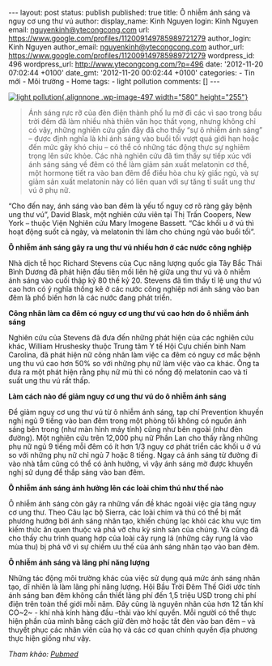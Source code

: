 --- layout: post status: publish published: true title: Ô nhiễm ánh sáng
và nguy cơ ung thư vú author: display\_name: Kinh Nguyen login: Kinh
Nguyen email: nguyenkinh@ytecongcong.com url:
https://www.google.com/profiles/112009149785989721279 author\_login:
Kinh Nguyen author\_email: nguyenkinh@ytecongcong.com author\_url:
https://www.google.com/profiles/112009149785989721279 wordpress\_id: 496
wordpress\_url: http://www.ytecongcong.com/?p=496 date: '2012-11-20
07:02:44 +0100' date\_gmt: '2012-11-20 00:02:44 +0100' categories: - Tin
mới - Môi trường - Home tags: - light pollution comments: \[\] ---

[![](http://www.ytecongcong.com/wp-content/uploads/2012/11/light-pollution-300x187.jpg "light pollution"){.alignnone
.wp-image-497 width="580"
height="255"}](http://www.ytecongcong.com/2012/11/o-nhiem-anh-sang-va-nguy-co-ung-thu-vu/light-pollution/)

> Ánh sáng rực rỡ của đèn điện thành phố lu mờ đi các vì sao trong bầu
> trời đêm đã làm nhiều nhà thiên văn học thất vọng, nhưng không chỉ có
> vậy, những nghiên cứu gần đây đã cho thấy “sự ô nhiễm ánh sáng” – được
> định nghĩa là khi ánh sáng vào buổi tối vượt quá giới hạn hoặc đến mức
> gây khó chịu – có thể có những tác động thực sự nghiêm trọng lên sức
> khỏe. Các nhà nghiên cứu đã tìm thấy sự tiếp xúc với ánh sáng sáng về
> đêm có thể làm giảm sản xuất melatonin cơ thể, một hormone tiết ra vào
> ban đêm để điều hòa chu kỳ giấc ngủ, và sự giảm sản xuất melatonin này
> có liên quan với sự tăng tỉ suất ung thư vú ở phụ nữ.

“Cho đến nay, ánh sáng vào ban đêm là yếu tố nguy cơ rõ ràng gây bệnh
ung thư vú”, David Blask, một nghiên cứu viên tại Thị Trấn Coopers, New
York – thuộc Viện Nghiên cứu Mary Imogene Bassett. “Các khối u ở vú thì
hoạt động suốt cả ngày, và melatonin thì làm cho chúng ngủ vào buổi
tối”.

**Ô nhiễm ánh sáng gây ra ung thư vú nhiều hơn ở các nước công nghiệp**

Nhà dịch tễ học Richard Stevens của Cục năng lượng quốc gia Tây Bắc Thái
Bình Dương đã phát hiện đầu tiên mối liên hệ giữa ung thư vú và ô nhiễm
ánh sáng vào cuối thập kỷ 80 thế kỷ 20. Stevens đã tìm thấy tỉ lệ ung
thư vú cao hơn có ý nghĩa thống kê ở các nước công nghiệp nơi ánh sáng
vào ban đêm là phổ biến hơn là các nước đang phát triển.

**Công nhân làm ca đêm có nguy cơ ung thư vú cao hơn do ô nhiễm ánh
sáng**

Nghiên cứu của Stevens đã đưa đến những phát hiện của các nghiên cứu
khác, William Hrushesky thuộc Trung tâm Y tế Hội Cựu chiến binh Nam
Carolina, đã phát hiện nữ công nhân làm việc ca đêm có nguy cơ mắc bệnh
ung thu vú cao hơn 50% so với những phụ nữ làm việc vào ca khác. Ông ta
đưa ra một phát hiện rằng phụ nữ mù thì có nồng độ melatonin cao và tỉ
suất ung thu vú rất thấp.

**Làm cách nào để giảm nguy cơ ung thư vú do ô nhiễm ánh sáng**

Để giảm nguy cơ ung thư vú từ ô nhiễm ánh sáng, tạp chí Prevention
khuyến nghị ngủ 9 tiếng vào ban đêm trong một phòng tối không có nguồn
ánh sáng bên trong (như màn hình máy tính) cũng như bên ngoài (như đèn
đường). Một nghiên cứu trên 12,000 phụ nữ Phần Lan cho thấy rằng những
phụ nữ ngủ 9 tiếng mỗi đêm có ít hơn 1/3 nguy cơ phát triển các khối u ở
vú so với những phụ nữ chỉ ngủ 7 hoặc 8 tiếng. Ngay cả ánh sáng từ đường
đi vào nhà tắm cũng có thể có ảnh hưởng, vì vậy ánh sáng mờ được khuyến
nghị sử dụng để thắp sáng vào ban đêm.

**Ô nhiễm ánh sáng ảnh hưởng lên các loài chim thú như thế nào**

Ô nhiễm ánh sáng còn gây ra những vấn đề khác ngoài việc gia tăng nguy
cơ ung thư. Theo Câu lạc bộ Sierra, các loài chim và thú có thể bị mất
phương hướng bởi ánh sáng nhân tạo, khiến chúng lạc khỏi các khu vực tìm
kiếm thức ăn quen thuộc và phá vỡ chu kỳ sinh sản của chúng. Và cũng đã
cho thấy chu trình quang hợp của loài cây rụng lá (những cây rụng lá vào
mùa thu) bị phá vỡ vì sự chiếm ưu thế của ánh sáng nhân tạo vào ban đêm.

**Ô nhiễm ánh sáng và lãng phí năng lượng**

Những tác động môi trường khác của việc sử dụng quá mức ánh sáng nhân
tạo, dĩ nhiên là làm lãng phí năng lượng. Hội Bầu Trời Đêm Thế Giới ước
tính ánh sáng ban đêm không cần thiết lãng phí đến 1,5 triệu USD trong
chi phí điện trên toàn thế giới mỗi năm. Đây cũng là nguyên nhân của hơn
12 tấn khí CO~2~ - khí nhà kính hàng đầu –thải vào khí quyển. Mỗi người
có thể thực hiện phần của mình bằng cách giữ đèn mờ hoặc tắt đèn vào ban
đêm – và thuyết phục các nhân viên của họ và các cơ quan chính quyền địa
phương thực hiện giống như vậy.

*Tham khảo:
[Pubmed](http://www.ncbi.nlm.nih.gov/pmc/articles/PMC3002207/)*
